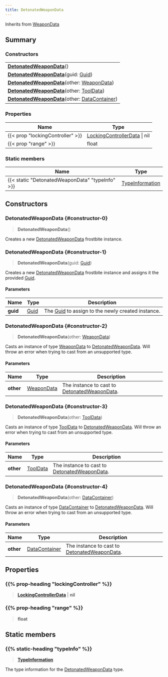```yaml
---
title: DetonatedWeaponData
---
```


Inherits from [WeaponData](/vext/ref/fb/weapondata)

## Summary

### Constructors

|  |
| --- |
| **[DetonatedWeaponData](#constructor-0)**() |
| **[DetonatedWeaponData](#constructor-1)**(guid: [Guid](/vext/ref/shared/type/guid)) |
| **[DetonatedWeaponData](#constructor-2)**(other: [WeaponData](/vext/ref/fb/weapondata)) |
| **[DetonatedWeaponData](#constructor-3)**(other: [ToolData](/vext/ref/fb/tooldata)) |
| **[DetonatedWeaponData](#constructor-4)**(other: [DataContainer](/vext/ref/shared/type/datacontainer)) |

### Properties

| Name | Type |
| ---- | ---- |
| {{< prop "lockingController" >}} | [LockingControllerData](/vext/ref/fb/lockingcontrollerdata) \| nil |
| {{< prop "range" >}} | float |

### Static members

| Name | Type |
| ---- | ---- |
| {{< static "DetonatedWeaponData" "typeInfo" >}} | [TypeInformation](/vext/ref/shared/type/typeinformation) |

## Constructors

### DetonatedWeaponData {#constructor-0}

> **DetonatedWeaponData**()

Creates a new [DetonatedWeaponData](/vext/ref/fb/detonatedweapondata) frostbite instance.

### DetonatedWeaponData {#constructor-1}

> **DetonatedWeaponData**(guid: [Guid](/vext/ref/shared/type/guid))

Creates a new [DetonatedWeaponData](/vext/ref/fb/detonatedweapondata) frostbite instance and assigns it the provided [Guid](/vext/ref/shared/type/guid).

#### Parameters

| Name | Type | Description |
| ---- | ---- | ----------- |
| **guid** | [Guid](/vext/ref/shared/type/guid) | The [Guid](/vext/ref/shared/type/guid) to assign to the newly created instance. |

### DetonatedWeaponData {#constructor-2}

> **DetonatedWeaponData**(other: [WeaponData](/vext/ref/fb/weapondata))

Casts an instance of type [WeaponData](/vext/ref/fb/weapondata) to [DetonatedWeaponData](/vext/ref/fb/detonatedweapondata). Will throw an error when trying to cast from an unsupported type.

#### Parameters

| Name | Type | Description |
| ---- | ---- | ----------- |
| **other** | [WeaponData](/vext/ref/fb/weapondata) | The instance to cast to [DetonatedWeaponData](/vext/ref/fb/detonatedweapondata). |

### DetonatedWeaponData {#constructor-3}

> **DetonatedWeaponData**(other: [ToolData](/vext/ref/fb/tooldata))

Casts an instance of type [ToolData](/vext/ref/fb/tooldata) to [DetonatedWeaponData](/vext/ref/fb/detonatedweapondata). Will throw an error when trying to cast from an unsupported type.

#### Parameters

| Name | Type | Description |
| ---- | ---- | ----------- |
| **other** | [ToolData](/vext/ref/fb/tooldata) | The instance to cast to [DetonatedWeaponData](/vext/ref/fb/detonatedweapondata). |

### DetonatedWeaponData {#constructor-4}

> **DetonatedWeaponData**(other: [DataContainer](/vext/ref/shared/type/datacontainer))

Casts an instance of type [DataContainer](/vext/ref/shared/type/datacontainer) to [DetonatedWeaponData](/vext/ref/fb/detonatedweapondata). Will throw an error when trying to cast from an unsupported type.

#### Parameters

| Name | Type | Description |
| ---- | ---- | ----------- |
| **other** | [DataContainer](/vext/ref/shared/type/datacontainer) | The instance to cast to [DetonatedWeaponData](/vext/ref/fb/detonatedweapondata). |

## Properties

### {{% prop-heading "lockingController" %}}

> **[LockingControllerData](/vext/ref/fb/lockingcontrollerdata)** \| **nil**

### {{% prop-heading "range" %}}

> **float**

## Static members

### {{% static-heading "typeInfo" %}}

> **[TypeInformation](/vext/ref/shared/type/typeinformation)**

The type information for the [DetonatedWeaponData](/vext/ref/fb/detonatedweapondata) type.

